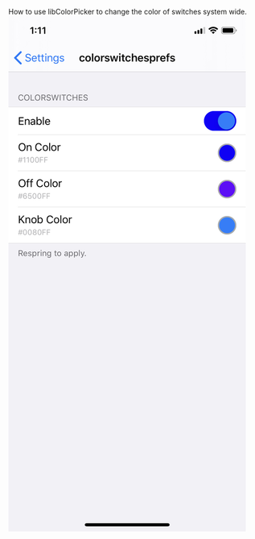 How to use libColorPicker to change the color of switches system wide.
![](screenshot/screenshot.JPG)
